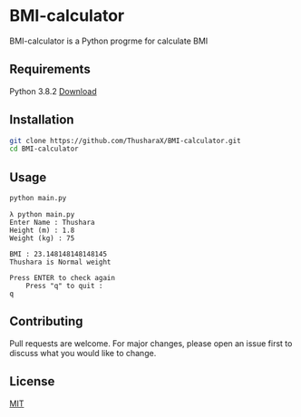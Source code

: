 # BMI-calculator

BMI-calculator is a Python progrme for calculate BMI

## Requirements

Python 3.8.2
[Download](https://www.python.org/downloads/release/python-382/)

## Installation

```bash
git clone https://github.com/ThusharaX/BMI-calculator.git
cd BMI-calculator
```
## Usage

```bash
python main.py
```

```
λ python main.py
Enter Name : Thushara
Height (m) : 1.8
Weight (kg) : 75

BMI : 23.148148148148145
Thushara is Normal weight

Press ENTER to check again
    Press "q" to quit :
q
```

## Contributing
Pull requests are welcome. For major changes, please open an issue first to discuss what you would like to change.

## License
[MIT](https://choosealicense.com/licenses/mit/)
